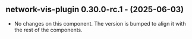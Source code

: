   ## network-vis-plugin 0.30.0-rc.1 - (2025-06-03)
  
  * No changes on this component. The version is bumped to align it
    with the rest of the components.
